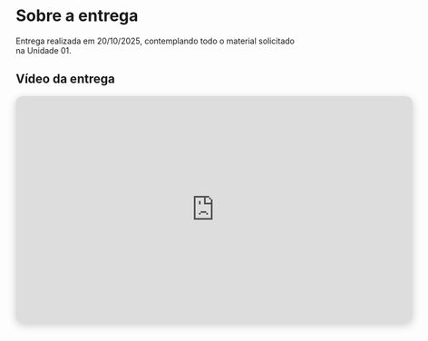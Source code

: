 # Sobre a entrega

Entrega realizada em 20/10/2025, contemplando todo o material solicitado na Unidade 01.

## Vídeo da entrega

<iframe 
  width="700" 
  height="400" 
  src="https://www.youtube.com/embed/BDs_SzOa7Iw?si=0jxILYqnPeU44ry6" 
  title="Apresentação Unidade 02" 
  frameborder="0" 
  allow="accelerometer; autoplay; clipboard-write; encrypted-media; gyroscope; picture-in-picture" 
  allowfullscreen 
  style="border-radius: 12px; box-shadow: 0px 4px 15px rgba(0,0,0,0.2);">
</iframe>


